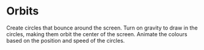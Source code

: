 # Orbits
Create circles that bounce around the screen. Turn on gravity to draw in the circles, making them orbit the center of the screen. Animate the colours based on the position and speed of the circles. 
